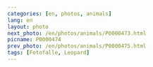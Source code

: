 ```yaml
---
categories: [en, photos, animals]
lang: en
layout: photo
next_photo: /en/photos/animals/P0000473.html
picname: P0000474
prev_photo: /en/photos/animals/P0000475.html
tags: [Fotofalle, Leopard]
---
```


